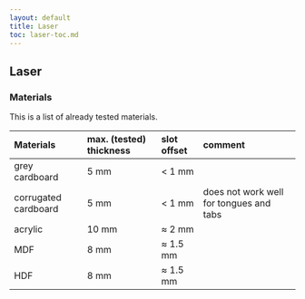 ```yaml
---
layout: default
title: Laser
toc: laser-toc.md
---
```


## Laser  


### Materials  

This is a list of already tested materials.  

| Materials            | max. (tested) thickness | slot offset | comment                                 |
| :--                  | :---                    | :---        | :--                                     |
| grey cardboard       | 5 mm                    | < 1 mm      |                                         |
| corrugated cardboard | 5 mm                    | < 1 mm      | does not work well for tongues and tabs |
| acrylic              | 10 mm                   | ≈ 2 mm      |                                         |
| MDF                  | 8 mm                    | ≈ 1.5 mm    |                                         |
| HDF                  | 8 mm                    | ≈ 1.5 mm    |                                         |

